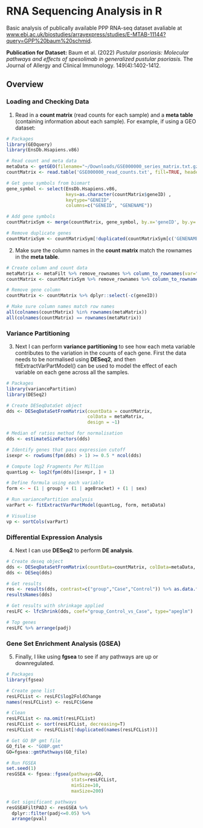 # RNA Sequencing Analysis in R
Basic analysis of publically available PPP RNA-seq dataset avaliable at www.ebi.ac.uk/biostudies/arrayexpress/studies/E-MTAB-11144?query=GPP%20baum%20schmid.

**Publication for Dataset:** Baum et al. (2022) *Pustular psoriasis: Molecular pathways and effects of spesolimab in generalized pustular psoriasis.* The Journal of Allergy and Clinical Immunology. 149(4):1402-1412.

## Overview
### Loading and Checking Data
1. Read in a **count matrix** (read counts for each sample) and a **meta table** (containing information about each sample). For example, if using a GEO dataset:
```r
# Packages
library(GEOquery)
library(EnsDb.Hsapiens.v86)

# Read count and meta data
metaData <- getGEO(filename="~/Downloads/GSE000000_series_matrix.txt.gz")
countMatrix <- read.table('GSE000000_read_counts.txt', fill=TRUE, header=TRUE)

# Get gene symbols from biomart
gene_symbol <- select(EnsDb.Hsapiens.v86, 
                      keys=as.character(countMatrix$geneID) ,
                      keytype="GENEID",
                      columns=c("GENEID", "GENENAME"))

# Add gene symbols
countMatrixSym <- merge(countMatrix, gene_symbol, by.x='geneID', by.y='GENEID')

# Remove duplicate genes
countMatrixSym <- countMatrixSym[!duplicated(countMatrixSym[c('GENENAME')]), ]
```
2. Make sure the column names in the **count matrix** match the rownames in the **meta table**.
```r
# Create column and count data
metaMatrix <- metaFilt %>% remove_rownames %>% column_to_rownames(var="Sample")
countMatrix <- countMatrixSym %>% remove_rownames %>% column_to_rownames(var="GENENAME")

# Remove gene column
countMatrix <- countMatrix %>% dplyr::select(-c(geneID))

# Make sure column names match row names
all(colnames(countMatrix) %in% rownames(metaMatrix))
all(colnames(countMatrix) == rownames(metaMatrix))
```
### Variance Partitioning
3. Next I can perform **variance partitioning** to see how each meta variable contributes to the variation in the counts of each gene. First the data needs to be normalised using **DESeq2**, and then fitExtractVarPartModel() can be used to model the effect of each variable on each gene across all the samples.
```r
# Packages
library(variancePartition)
library(DESeq2)

# Create DESeqDataSet object
dds <- DESeqDataSetFromMatrix(countData = countMatrix,
                              colData = metaMatrix,
                              design = ~1)

# Median of ratios method for normalisation
dds <- estimateSizeFactors(dds)

# Identify genes that pass expression cutoff
isexpr <- rowSums(fpm(dds) > 1) >= 0.5 * ncol(dds)

# Compute log2 Fragments Per Million
quantLog <- log2(fpm(dds)[isexpr, ] + 1)

# Define formula using each variable
form <- ~ (1 | group) + (1 | ageBracket) + (1 | sex) 

# Run variancePartition analysis
varPart <- fitExtractVarPartModel(quantLog, form, metaData)

# Visualise
vp <- sortCols(varPart)
```
### Differential Expression Analysis
4. Next I can use **DESeq2** to perform **DE analysis**.
```r
# Create deseq object
dds <- DESeqDataSetFromMatrix(countData=countMatrix, colData=metaData, design=~group+sex)
dds <- DESeq(dds)

# Get results
res <- results(dds, contrast=c("group","Case","Control")) %>% as.data.frame() %>% rownames_to_column('ensembl_gene_id')
resultsNames(dds)

# Get results with shrinkage applied
resLFC <- lfcShrink(dds, coef="group_Control_vs_Case", type="apeglm")

# Top genes
resLFC %>% arrange(padj)
```
### Gene Set Enrichment Analysis (GSEA)
5. Finally, I like using **fgsea** to see if any pathways are up or downregulated.
```r
# Packages
library(fgsea)

# Create gene list
resLFCList <- resLFC$log2FoldChange
names(resLFCList) <- resLFC$Gene

# Clean
resLFCList <- na.omit(resLFCList)
resLFCList <- sort(resLFCList, decreasing=T)
resLFCList <- resLFCList[!duplicated(names(resLFCList))]

# Get GO BP gmt file
GO_file <- "GOBP.gmt"
GO=fgsea::gmtPathways(GO_file)

# Run FGSEA
set.seed(1)
resGSEA <- fgsea::fgsea(pathways=GO,
                        stats=resLFCList,
                        minSize=10, 
                        maxSize=200)

# Get significant pathways
resGSEAFiltPADJ <- resGSEA %>%
  dplyr::filter(padj<=0.05) %>% 
  arrange(pval)
```





























